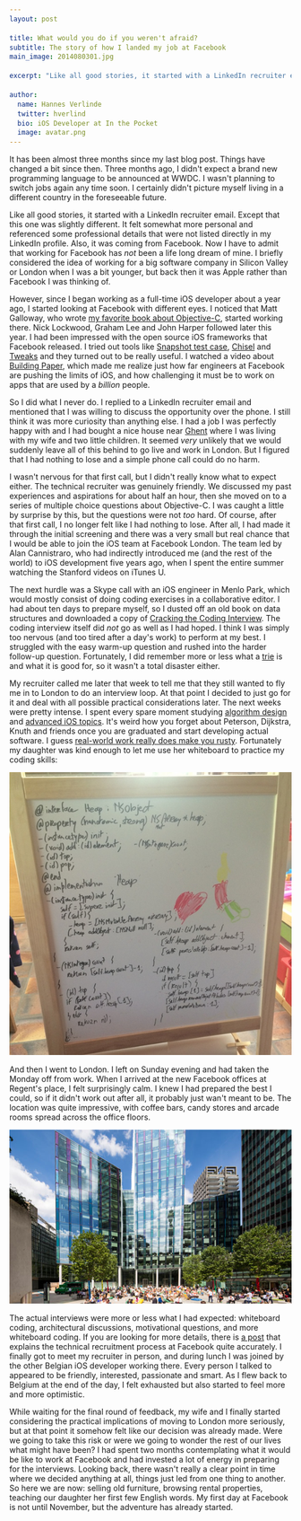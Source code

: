 ```yaml
---
layout: post

title: What would you do if you weren't afraid?
subtitle: The story of how I landed my job at Facebook
main_image: 2014080301.jpg

excerpt: "Like all good stories, it started with a LinkedIn recruiter email. Except that this one was slightly different. It felt somewhat more personal and referenced some professional details that were not listed directly in my LinkedIn profile. Also, it was coming from Facebook..."

author:
  name: Hannes Verlinde
  twitter: hverlind
  bio: iOS Developer at In the Pocket
  image: avatar.png
---
```


It has been almost three months since my last blog post. Things have changed a bit since then. Three months ago, I didn't expect a brand new programming language to be announced at WWDC. I wasn't planning to switch jobs again any time soon. I certainly didn't picture myself living in a different country in the foreseeable future.

Like all good stories, it started with a LinkedIn recruiter email. Except that this one was slightly different. It felt somewhat more personal and referenced some professional details that were not listed directly in my LinkedIn profile. Also, it was coming from Facebook. Now I have to admit that working for Facebook has *not* been a life long dream of mine. I briefly considered the idea of working for a big software company in Silicon Valley or London when I was a bit younger, but back then it was Apple rather than Facebook I was thinking of.

However, since I began working as a full-time iOS developer about a year ago, I started looking at Facebook with different eyes. I noticed that Matt Galloway, who wrote [my favorite book about Objective-C](http://www.effectiveobjectivec.com), started working there. Nick Lockwood, Graham Lee and John Harper followed later this year. I had been impressed with the open source iOS frameworks that Facebook released. I tried out tools like [Snapshot test case](https://github.com/facebook/ios-snapshot-test-case), [Chisel](https://github.com/facebook/chisel) and [Tweaks](https://github.com/facebook/Tweaks) and they turned out to be really useful. I watched a video about [Building Paper](https://www.youtube.com/watch?v=OiY1cheLpmI), which made me realize just how far engineers at Facebook are pushing the limits of iOS, and how challenging it must be to work on apps that are used by a *billion* people.

So I did what I never do. I replied to a LinkedIn recruiter email and mentioned that I was willing to discuss the opportunity over the phone. I still think it was more curiosity than anything else. I had a job I was perfectly happy with and I had bought a nice house near [Ghent](http://americablog.com/2014/07/knew-ghent-belgium-prettiest-city-world.html) where I was living with my wife and two little children. It seemed *very* unlikely that we would suddenly leave all of this behind to go live and work in London. But I figured that I had nothing to lose and a simple phone call could do no harm.

I wasn't nervous for that first call, but I didn't really know what to expect either. The technical recruiter was genuinely friendly. We discussed my past experiences and aspirations for about half an hour, then she moved on to a series of multiple choice questions about Objective-C. I was caught a little by surprise by this, but the questions were not *too* hard. Of course, after that first call, I no longer felt like I had nothing to lose. After all, I had made it through the initial screening and there was a very small but real chance that I would be able to join the iOS team at Facebook London. The team led by Alan Cannistraro, who had indirectly introduced me (and the rest of the world) to iOS development five years ago, when I spent the entire summer watching the Stanford videos on iTunes U.

The next hurdle was a Skype call with an iOS engineer in Menlo Park, which would mostly consist of doing coding exercises in a collaborative editor. I had about ten days to prepare myself, so I dusted off an old book on data structures and downloaded a copy of [Cracking the Coding Interview](http://www.amazon.com/Cracking-Coding-Interview-Programming-Questions/dp/098478280X). The coding interview itself did *not* go as well as I had hoped. I think I was simply too nervous (and too tired after a day's work) to perform at my best. I struggled with the easy warm-up question and rushed into the harder follow-up question. Fortunately, I did remember more or less what a [trie](http://en.wikipedia.org/wiki/Trie) is and what it is good for, so it wasn't a total disaster either.

My recruiter called me later that week to tell me that they still wanted to fly me in to London to do an interview loop. At that point I decided to just go for it and deal with all possible practical considerations later. The next weeks were pretty intense. I spent every spare moment studying [algorithm design](http://www.amazon.com/Algorithm-Design-Manual-Steve-Skiena/dp/0387948600) and [advanced iOS topics](https://www.mikeash.com/pyblog/). It's weird how you forget about Peterson, Dijkstra, Knuth and friends once you are graduated and start developing actual software. I guess [real-world work really does make you rusty](http://steve-yegge.blogspot.be/2008/03/get-that-job-at-google.html). Fortunately my daughter was kind enough to let me use her whiteboard to practice my coding skills:

![Whiteboard coding](/images/2014080301.jpg)

And then I went to London. I left on Sunday evening and had taken the Monday off from work. When I arrived at the new Facebook offices at Regent's place, I felt surprisingly calm. I knew I had prepared the best I could, so if it didn't work out after all, it probably just wan't meant to be. The location was quite impressive, with coffee bars, candy stores and arcade rooms spread across the office floors. 

![Regent's Place, London](/images/2014080302.jpg)

The actual interviews were more or less what I had expected: whiteboard coding, architectural discussions, motivational questions, and more whiteboard coding. If you are looking for more details, there is [a post](https://www.facebook.com/notes/facebook-engineering/get-that-job-at-facebook/10150964382448920) that explains the technical recruitment process at Facebook quite accurately. I finally got to meet my recruiter in person, and during lunch I was joined by the other Belgian iOS developer working there. Every person I talked to appeared to be friendly, interested, passionate and smart. As I flew back to Belgium at the end of the day, I felt exhausted but also started to feel more and more optimistic.

While waiting for the final round of feedback, my wife and I finally started considering the practical implications of moving to London more seriously, but at that point it somehow felt like our decision was already made. Were we going to take this risk or were we going to wonder the rest of our lives what might have been? I had spent two months contemplating what it would be like to work at Facebook and had invested a lot of energy in preparing for the interviews. Looking back, there wasn't really a clear point in time where we decided anything at all, things just led from one thing to another. So here we are now: selling old furniture, browsing rental properties, teaching our daughter her first few English words. My first day at Facebook is not until November, but the adventure has already started.